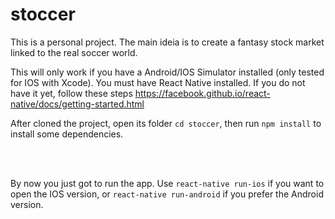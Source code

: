 # stoccer


This is a personal project. The main ideia is to create a fantasy stock market linked to the real soccer world.

This will only work if you have a Android/IOS Simulator installed (only tested for IOS with Xcode).
You must have React Native installed. If you do not have it yet, follow these steps https://facebook.github.io/react-native/docs/getting-started.html


After cloned the project, open its folder `cd stoccer`, then run `npm install` to install some dependencies.

<br><br>

By now you just got to run the app.
Use `react-native run-ios` if you want to open the IOS version, or `react-native run-android` if you prefer the Android version.

